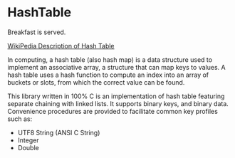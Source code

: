 HashTable
=========

Breakfast is served.

[WikiPedia Description of Hash Table](http://en.wikipedia.org/wiki/Hash_table)

In computing, a hash table (also hash map) is a data structure used to implement
an associative array, a structure that can map keys to values. A hash table uses
a hash function to compute an index into an array of buckets or slots, from
which the correct value can be found.

This library written in 100% C is an implementation of hash table featuring
separate chaining with linked lists. It supports binary keys, and binary data.
Convenience procedures are provided to facilitate common key profiles such as:

*  UTF8 String (ANSI C String)
*  Integer
*  Double
